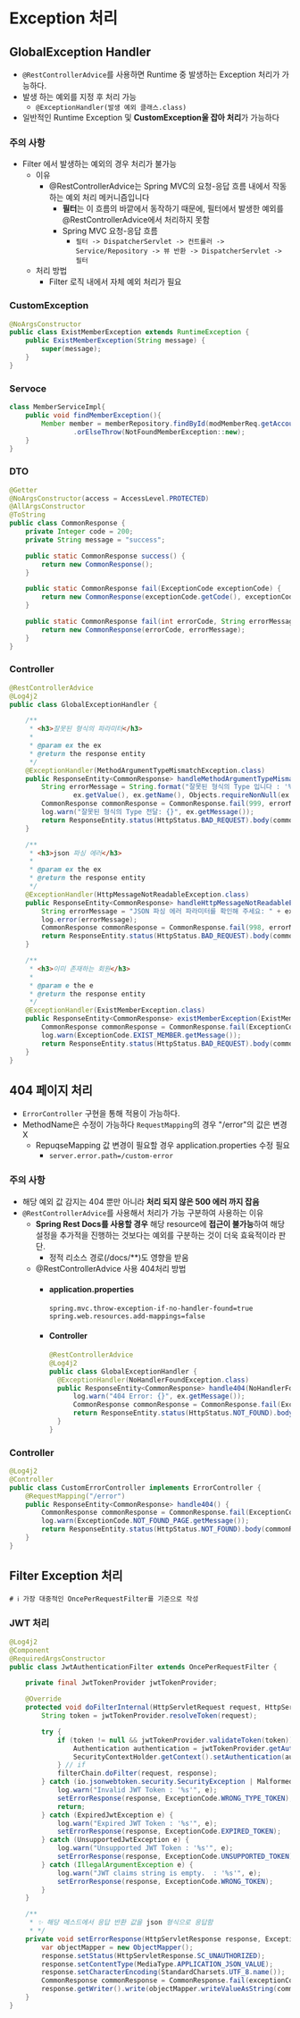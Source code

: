 # Exception 처리

## GlobalException Handler
- `@RestControllerAdvice`를 사용하면 Runtime 중 발생하는 Exception 처리가 가능하다.
- 발생 하는 예외를 지정 후 처리 가능
  - `@ExceptionHandler(발생 예외 클래스.class)`
- 일반적인 Runtime Exception 및 **CustomException울 잡아 처리**가 가능하다

### 주의 사항
- Filter 에서 발생하는 예외의 경우 처리가 불가능
  - 이유
    - @RestControllerAdvice는 Spring MVC의 요청-응답 흐름 내에서 작동하는 예외 처리 메커니즘입니다
      - **필터**는 이 흐름의 바깥에서 동작하기 때문에, 필터에서 발생한 예외를 @RestControllerAdvice에서 처리하지 못함
      - Spring MVC 요청-응답 흐름
        - `필터 -> DispatcherServlet -> 컨트롤러 -> Service/Repository -> 뷰 반환 -> DispatcherServlet -> 필터`
  - 처리 방법
    - Filter 로직 내에서 자체 예외 처리가 필요

### CustomException
```java
@NoArgsConstructor
public class ExistMemberException extends RuntimeException {
    public ExistMemberException(String message) {
        super(message);
    }
}
```

### Servoce
```java
class MemberServiceImpl{
    public void findMemberException(){
        Member member = memberRepository.findById(modMemberReq.getAccountId())
                .orElseThrow(NotFoundMemberException::new);    
    }
}
```

### DTO
```java
@Getter
@NoArgsConstructor(access = AccessLevel.PROTECTED)
@AllArgsConstructor
@ToString
public class CommonResponse {
    private Integer code = 200;
    private String message = "success";

    public static CommonResponse success() {
        return new CommonResponse();
    }

    public static CommonResponse fail(ExceptionCode exceptionCode) {
        return new CommonResponse(exceptionCode.getCode(), exceptionCode.getMessage());
    }

    public static CommonResponse fail(int errorCode, String errorMessage) {
        return new CommonResponse(errorCode, errorMessage);
    }
}
```

### Controller
```java
@RestControllerAdvice
@Log4j2
public class GlobalExceptionHandler {

    /**
     * <h3>잘못된 형식의 파라미터</h3>
     *
     * @param ex the ex
     * @return the response entity
     */
    @ExceptionHandler(MethodArgumentTypeMismatchException.class)
    public ResponseEntity<CommonResponse> handleMethodArgumentTypeMismatchException(MethodArgumentTypeMismatchException ex) {
        String errorMessage = String.format("잘못된 형식의 Type 입니다 : '%s' ->  '%s'의  알맞은 Type 은 '%s' 입니다.",
                ex.getValue(), ex.getName(), Objects.requireNonNull(ex.getRequiredType()).getSimpleName());
        CommonResponse commonResponse = CommonResponse.fail(999, errorMessage);
        log.warn("잘못된 형식의 Type 전달: {}", ex.getMessage());
        return ResponseEntity.status(HttpStatus.BAD_REQUEST).body(commonResponse);
    }

    /**
     * <h3>json 파싱 에러</h3>
     *
     * @param ex the ex
     * @return the response entity
     */
    @ExceptionHandler(HttpMessageNotReadableException.class)
    public ResponseEntity<CommonResponse> handleHttpMessageNotReadableException(HttpMessageNotReadableException ex) {
        String errorMessage = "JSON 파싱 에러 파라미터를 확인해 주세요: " + ex.getMessage();
        log.error(errorMessage);
        CommonResponse commonResponse = CommonResponse.fail(998, errorMessage);
        return ResponseEntity.status(HttpStatus.BAD_REQUEST).body(commonResponse);
    }

    /**
     * <h3>이미 존재하는 회원</h3>
     *
     * @param e the e
     * @return the response entity
     */
    @ExceptionHandler(ExistMemberException.class)
    public ResponseEntity<CommonResponse> existMemberException(ExistMemberException e) {
        CommonResponse commonResponse = CommonResponse.fail(ExceptionCode.EXIST_MEMBER);
        log.warn(ExceptionCode.EXIST_MEMBER.getMessage());
        return ResponseEntity.status(HttpStatus.BAD_REQUEST).body(commonResponse);
    }
}
```

## 404 페이지 처리
-  `ErrorController` 구현을 통해 적용이 가능하다.
- MethodName은 수정이 가능하다 `RequestMapping`의 경우 "/error"의 값은 변경 X
  - RepuqseMapping 값 변경이 필요할 경우 application.properties 수정 필요
    - `server.error.path=/custom-error`

### 주의 사항
- 해당 예외 값 감지는 404 뿐만 아니라 **처리 되지 않은 500 에러 까지 잡음**
- `@RestControllerAdvice`를 사용해서 처리가 가능 구분하여 사용하는 이유
  - **Spring Rest Docs를 사용할 경우** 해당 resource에 **접근이 불가능**하여 해당 설정을 추가적을 진행하는 것보다는 예외를 구분하는 것이 더욱 효육적이라 판단.
    - 정적 리소스 경로(/docs/**)도 영향을 받움
  - @RestControllerAdvice 사용 404처리 방법
    - #### application.properties
        ```properties
        spring.mvc.throw-exception-if-no-handler-found=true
        spring.web.resources.add-mappings=false
        ```
    - #### Controller
      ```java
      @RestControllerAdvice
      @Log4j2
      public class GlobalExceptionHandler {
        @ExceptionHandler(NoHandlerFoundException.class)
        public ResponseEntity<CommonResponse> handle404(NoHandlerFoundException ex) {
            log.warn("404 Error: {}", ex.getMessage());
            CommonResponse commonResponse = CommonResponse.fail(ExceptionCode.NOT_FOUND_PAGE);
            return ResponseEntity.status(HttpStatus.NOT_FOUND).body(commonResponse);
        }
      }
      ```

### Controller
```java
@Log4j2
@Controller
public class CustomErrorController implements ErrorController {
    @RequestMapping("/error")
    public ResponseEntity<CommonResponse> handle404() {
        CommonResponse commonResponse = CommonResponse.fail(ExceptionCode.NOT_FOUND_PAGE);
        log.warn(ExceptionCode.NOT_FOUND_PAGE.getMessage());
        return ResponseEntity.status(HttpStatus.NOT_FOUND).body(commonResponse);
    }
}
```

## Filter Exception 처리
```properties
# ℹ️ 가장 대중적인 OncePerRequestFilter를 기준으로 작성
```
### JWT 처리
```java
@Log4j2
@Component
@RequiredArgsConstructor
public class JwtAuthenticationFilter extends OncePerRequestFilter {

    private final JwtTokenProvider jwtTokenProvider;

    @Override
    protected void doFilterInternal(HttpServletRequest request, HttpServletResponse response, FilterChain filterChain) throws ServletException, IOException {
        String token = jwtTokenProvider.resolveToken(request);

        try {
            if (token != null && jwtTokenProvider.validateToken(token)) {
                Authentication authentication = jwtTokenProvider.getAuthentication(token);
                SecurityContextHolder.getContext().setAuthentication(authentication);
            } // if
            filterChain.doFilter(request, response);
        } catch (io.jsonwebtoken.security.SecurityException | MalformedJwtException e) {
            log.warn("Invalid JWT Token : '%s'", e);
            setErrorResponse(response, ExceptionCode.WRONG_TYPE_TOKEN);
            return;
        } catch (ExpiredJwtException e) {
            log.warn("Expired JWT Token : '%s'", e);
            setErrorResponse(response, ExceptionCode.EXPIRED_TOKEN);
        } catch (UnsupportedJwtException e) {
            log.warn("Unsupported JWT Token : '%s'", e);
            setErrorResponse(response, ExceptionCode.UNSUPPORTED_TOKEN);
        } catch (IllegalArgumentException e) {
            log.warn("JWT claims string is empty.  : '%s'", e);
            setErrorResponse(response, ExceptionCode.WRONG_TOKEN);
        }
    }

    /**
     * ✨ 해당 메스드에서 응답 반환 값을 json 형식으로 응답함 
     * */
    private void setErrorResponse(HttpServletResponse response, ExceptionCode exceptionCode) throws IOException {
        var objectMapper = new ObjectMapper();
        response.setStatus(HttpServletResponse.SC_UNAUTHORIZED);
        response.setContentType(MediaType.APPLICATION_JSON_VALUE);
        response.setCharacterEncoding(StandardCharsets.UTF_8.name());
        CommonResponse commonResponse = CommonResponse.fail(exceptionCode);
        response.getWriter().write(objectMapper.writeValueAsString(commonResponse));
    }
}
```